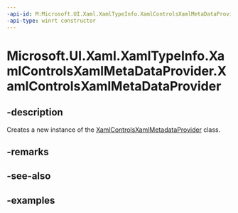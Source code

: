 ```yaml
---
-api-id: M:Microsoft.UI.Xaml.XamlTypeInfo.XamlControlsXamlMetaDataProvider.#ctor
-api-type: winrt constructor
---
```


<!-- Method syntax.
public XamlControlsXamlMetaDataProvider.XamlControlsXamlMetaDataProvider()
-->

# Microsoft.UI.Xaml.XamlTypeInfo.XamlControlsXamlMetaDataProvider.XamlControlsXamlMetaDataProvider

## -description
Creates a new instance of the [XamlControlsXamlMetadataProvider](xamlcontrolsxamlmetadataprovider.md) class.

## -remarks

## -see-also

## -examples

